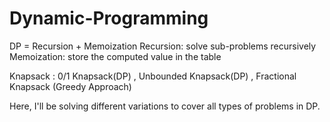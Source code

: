 # Dynamic-Programming

DP = Recursion + Memoization
Recursion: solve sub-problems recursively
Memoization: store the computed value in the table

Knapsack : 0/1 Knapsack(DP) , Unbounded Knapsack(DP) , Fractional Knapsack (Greedy Approach)

Here, I'll be solving different variations to cover all types of problems in DP.

